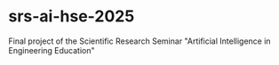 # srs-ai-hse-2025
Final project of the Scientific Research Seminar "Artificial Intelligence in Engineering Education"
